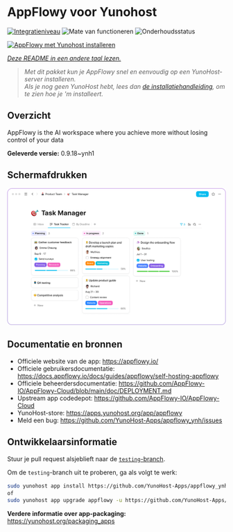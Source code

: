 <!--
NB: Deze README is automatisch gegenereerd door <https://github.com/YunoHost/apps/tree/master/tools/readme_generator>
Hij mag NIET handmatig aangepast worden.
-->

# AppFlowy voor Yunohost

[![Integratieniveau](https://apps.yunohost.org/badge/integration/appflowy)](https://ci-apps.yunohost.org/ci/apps/appflowy/)
![Mate van functioneren](https://apps.yunohost.org/badge/state/appflowy)
![Onderhoudsstatus](https://apps.yunohost.org/badge/maintained/appflowy)

[![AppFlowy met Yunohost installeren](https://install-app.yunohost.org/install-with-yunohost.svg)](https://install-app.yunohost.org/?app=appflowy)

*[Deze README in een andere taal lezen.](./ALL_README.md)*

> *Met dit pakket kun je AppFlowy snel en eenvoudig op een YunoHost-server installeren.*  
> *Als je nog geen YunoHost hebt, lees dan [de installatiehandleiding](https://yunohost.org/install), om te zien hoe je 'm installeert.*

## Overzicht

AppFlowy is the AI workspace where you achieve more without losing control of your data


**Geleverde versie:** 0.9.18~ynh1

## Schermafdrukken

![Schermafdrukken van AppFlowy](./doc/screenshots/task_manager.png)

## Documentatie en bronnen

- Officiele website van de app: <https://appflowy.io/>
- Officiele gebruikersdocumentatie: <https://docs.appflowy.io/docs/guides/appflowy/self-hosting-appflowy>
- Officiele beheerdersdocumentatie: <https://github.com/AppFlowy-IO/AppFlowy-Cloud/blob/main/doc/DEPLOYMENT.md>
- Upstream app codedepot: <https://github.com/AppFlowy-IO/AppFlowy-Cloud>
- YunoHost-store: <https://apps.yunohost.org/app/appflowy>
- Meld een bug: <https://github.com/YunoHost-Apps/appflowy_ynh/issues>

## Ontwikkelaarsinformatie

Stuur je pull request alsjeblieft naar de [`testing`-branch](https://github.com/YunoHost-Apps/appflowy_ynh/tree/testing).

Om de `testing`-branch uit te proberen, ga als volgt te werk:

```bash
sudo yunohost app install https://github.com/YunoHost-Apps/appflowy_ynh/tree/testing --debug
of
sudo yunohost app upgrade appflowy -u https://github.com/YunoHost-Apps/appflowy_ynh/tree/testing --debug
```

**Verdere informatie over app-packaging:** <https://yunohost.org/packaging_apps>
